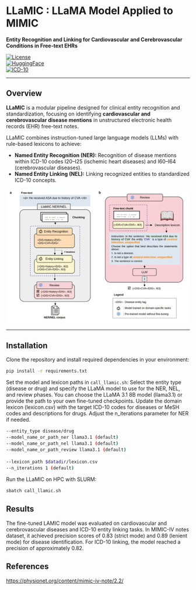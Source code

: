 # LLaMIC : LLaMA Model Applied to MIMIC  
**Entity Recognition and Linking for Cardiovascular and Cerebrovascular Conditions in Free-text EHRs**

[![License](https://img.shields.io/badge/license-MIT-blue.svg)](LICENSE)  
[![HuggingFace](https://img.shields.io/badge/HuggingFace-🤗-yellow)](https://huggingface.co/)  
[![ICD-10](https://img.shields.io/badge/standard-ICD--10-green)](https://icd.who.int/)  

---

## Overview

**LLaMIC** is a modular pipeline designed for clinical entity recognition and standardization, focusing on identifying **cardiovascular and cerebrovascular disease mentions** in unstructured electronic health records (EHR) free-text notes.

LLaMIC combines instruction-tuned large language models (LLMs) with rule-based lexicons to achieve:

- **Named Entity Recognition (NER):** Recognition of disease mentions within ICD-10 codes I20–I25 (ischemic heart diseases) and I60–I64 (cerebrovascular diseases).
- **Named Entity Linking (NEL):** Linking recognized entities to standardized ICD-10 concepts.

<img src="assets/llamic_ner.png" alt="LLaMIC Pipeline" width="800"/>

---


## Installation

Clone the repository and install required dependencies in your environment:

```bash
pip install -r requirements.txt
```

Set the model and lexicon paths in `call_llamic.sh`: Select the entity type (disease or drug) and specify the LLaMA model to use for the NER, NEL, and review phases. You can choose the LLaMA 3.1 8B model (llama3.1) or provide the path to your own fine-tuned checkpoints. Update the domain lexicon (lexicon.csv) with the target ICD-10 codes for diseases or MeSH codes and descriptions for drugs. Adjust the n_iterations parameter for NER if needed.

```bash
--entity_type disease/drug
--model_name_or_path_ner llama3.1 (default)
--model_name_or_path_nel llama3.1 (default)
--model_name_or_path_review llama3.1 (default)

--lexicon_path $datadir/lexicon.csv
--n_iterations 1 (default)
```


Run the LLaMIC on HPC with SLURM:
```bash
sbatch call_llamic.sh
```

## Results
The fine-tuned LAMIC model was evaluated on cardiovascular and cerebrovascular diseases and ICD-10 entity linking tasks. In MIMIC-IV notes dataset, it achieved precision scores of 0.83 (strict mode) and 0.89 (lenient mode) for disease identification. For ICD-10 linking, the model reached a precision of approximately 0.82.

## References

https://physionet.org/content/mimic-iv-note/2.2/

